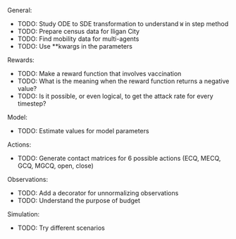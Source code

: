 General:<br>
- TODO: Study ODE to SDE transformation to understand `W` in step method<br>
- TODO: Prepare census data for Iligan City
- TODO: Find mobility data for multi-agents
- TODO: Use **kwargs in the parameters

Rewards:<br>
- TODO: Make a reward function that involves vaccination<br>
- TODO: What is the meaning when the reward function returns a negative value?<br>
- TODO: Is it possible, or even logical, to get the attack rate for every timestep?<br>

Model:<br>
- TODO: Estimate values for model parameters<br>

Actions:<br>
- TODO: Generate contact matrices for 6 possible actions (ECQ, MECQ, GCQ, MGCQ, open, close)

Observations:<br>
- TODO: Add a decorator for unnormalizing observations
- TODO: Understand the purpose of budget

Simulation:<br>
- TODO: Try different scenarios